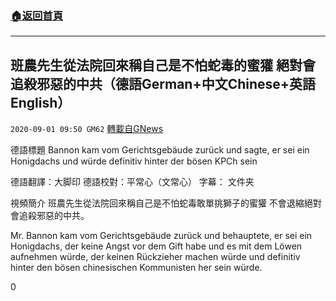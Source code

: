###  [:house:返回首頁](https://github.com/ourhimalayas/txt)
---

## 班農先生從法院回來稱自己是不怕蛇毒的蜜獾 絕對會追殺邪惡的中共（德語German+中文Chinese+英語English）
`2020-09-01 09:50 GM62` [轉載自GNews](https://gnews.org/zh-hant/328092/)

德語標題 Bannon kam vom Gerichtsgebäude zurück und sagte, er sei ein Honigdachs und würde definitiv hinter der bösen KPCh sein

德語翻譯：大脚印 德語校對：平常心（文常心） 字幕： 文件夹

視頻簡介
班農先生從法院回來稱自己是不怕蛇毒敢單挑獅子的蜜獾 不會退縮絕對會追殺邪惡的中共。

Mr. Bannon kam vom Gerichtsgebäude zurück und behauptete, er sei ein Honigdachs, der keine Angst vor dem Gift habe und es mit dem Löwen aufnehmen würde, der keinen Rückzieher machen würde und definitiv hinter den bösen chinesischen Kommunisten her sein würde.



0
